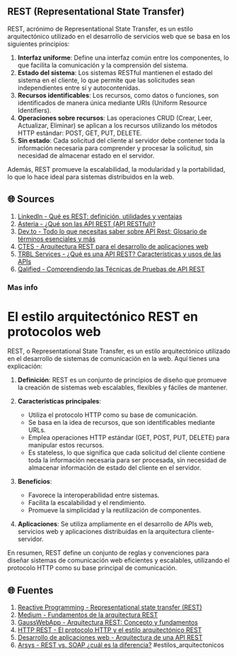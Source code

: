## REST (Representational State Transfer)

REST, acrónimo de Representational State Transfer, es un estilo arquitectónico utilizado en el desarrollo de servicios web que se basa en los siguientes principios:

1. **Interfaz uniforme**: Define una interfaz común entre los componentes, lo que facilita la comunicación y la comprensión del sistema.
2. **Estado del sistema**: Los sistemas RESTful mantienen el estado del sistema en el cliente, lo que permite que las solicitudes sean independientes entre sí y autocontenidas.
3. **Recursos identificables**: Los recursos, como datos o funciones, son identificados de manera única mediante URIs (Uniform Resource Identifiers).
4. **Operaciones sobre recursos**: Las operaciones CRUD (Crear, Leer, Actualizar, Eliminar) se aplican a los recursos utilizando los métodos HTTP estándar: POST, GET, PUT, DELETE.
5. **Sin estado**: Cada solicitud del cliente al servidor debe contener toda la información necesaria para comprender y procesar la solicitud, sin necesidad de almacenar estado en el servidor.

Además, REST promueve la escalabilidad, la modularidad y la portabilidad, lo que lo hace ideal para sistemas distribuidos en la web.

## 🌐 Sources
1. [LinkedIn - Qué es REST: definición, utilidades y ventajas](https://es.linkedin.com/pulse/qu%C3%A9-es-rest-definici%C3%B3n-utilidades-y-ventajas-mytaskpanel-consulting)
2. [Asteria - ¿Qué son las API REST (API RESTful)?](https://www.astera.com/es/type/blog/rest-api-definition/)
3. [Dev.to - Todo lo que necesitas saber sobre API Rest: Glosario de términos esenciales y más](https://dev.to/dennysjmarquez/todo-lo-que-necesitas-saber-sobre-api-rest-glosario-de-terminos-esenciales-y-mas-29pc)
4. [CTES - Arquitectura REST para el desarrollo de aplicaciones web](https://ctes.org.mx/index.php/ctes/article/download/748/909)
5. [TRBL Services - ¿Qué es una API REST? Características y usos de las APIs](https://trbl-services.eu/blog-que-es-una-api-rest/)
6. [Qalified - Comprendiendo las Técnicas de Pruebas de API REST](https://qalified.com/es/blog/rest-api-testing/)


### Mas info

# El estilo arquitectónico REST en protocolos web

REST, o Representational State Transfer, es un estilo arquitectónico utilizado en el desarrollo de sistemas de comunicación en la web. Aquí tienes una explicación:

1. **Definición**: REST es un conjunto de principios de diseño que promueve la creación de sistemas web escalables, flexibles y fáciles de mantener.

2. **Características principales**:
   - Utiliza el protocolo HTTP como su base de comunicación.
   - Se basa en la idea de recursos, que son identificables mediante URLs.
   - Emplea operaciones HTTP estándar (GET, POST, PUT, DELETE) para manipular estos recursos.
   - Es stateless, lo que significa que cada solicitud del cliente contiene toda la información necesaria para ser procesada, sin necesidad de almacenar información de estado del cliente en el servidor.

3. **Beneficios**:
   - Favorece la interoperabilidad entre sistemas.
   - Facilita la escalabilidad y el rendimiento.
   - Promueve la simplicidad y la reutilización de componentes.

4. **Aplicaciones**: Se utiliza ampliamente en el desarrollo de APIs web, servicios web y aplicaciones distribuidas en la arquitectura cliente-servidor.

En resumen, REST define un conjunto de reglas y convenciones para diseñar sistemas de comunicación web eficientes y escalables, utilizando el protocolo HTTP como su base principal de comunicación.

## 🌐 Fuentes
1. [Reactive Programming - Representational state transfer (REST)](https://reactiveprogramming.io/blog/es/estilos-arquitectonicos/rest)
2. [Medium - Fundamentos de la arquitectura REST](https://medium.com/@diego.coder/introducci%C3%B3n-a-las-apis-rest-6b3ad900acc9)
3. [GaussWebApp - Arquitectura REST: Concepto y fundamentos](https://gausswebapp.com/arquitectura-rest.html)
4. [HTTP REST - El protocolo HTTP y el estilo arquitectónico REST](http://www3.uji.es/~belfern/Docencia/Presentaciones/TallerIS/REST/httpREST.html)
5. [Desarrollo de aplicaciones web - Arquitectura de una API REST](https://juanda.gitbooks.io/webapps/content/api/arquitectura-api-rest.html)
6. [Arsys - REST vs. SOAP ¿cuál es la diferencia?](https://www.arsys.es/blog/rest-vs-soap-cual-es-la-diferencia)
#estilos_arquitectonicos
